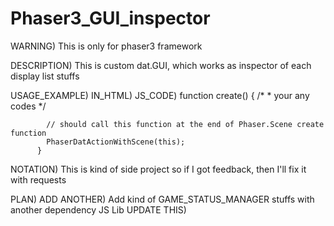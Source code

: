 # Phaser3_GUI_inspector

WARNING)
	This is only for phaser3 framework

DESCRIPTION)
	This is custom dat.GUI, which works as inspector of each display list stuffs

USAGE_EXAMPLE)
	IN_HTML)
		<!-- https://cdn.jsdelivr.net/gh/SilverTree7622/Phaser3_GUI_inspector@1.0.1/dist/main.js -->
		<script src="https://cdn.jsdelivr.net/gh/SilverTree7622/Phaser3_GUI_inspector@1.0.1/dist/main.js"></script>
	JS_CODE)
		  function create() {
		    /*
		    * your any codes
		    */

		    // should call this function at the end of Phaser.Scene create function
		    PhaserDatActionWithScene(this);
		  }

NOTATION)
	  This is kind of side project so if I got feedback,
	  then I'll fix it with requests
  
PLAN)
	ADD ANOTHER)
		Add kind of GAME_STATUS_MANAGER stuffs with another dependency JS Lib
	UPDATE THIS)
    
    

